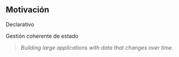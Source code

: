 ##  Motivación

Declarativo

Gestión coherente de estado

> _Building large applications with data that changes over time._
